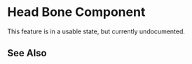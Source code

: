 # Head Bone Component

<!-- PAGE IS TODO -->

This feature is in a usable state, but currently undocumented.

## See Also

